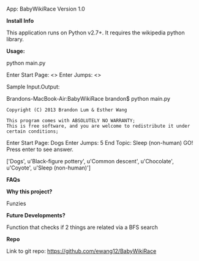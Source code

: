 App: BabyWikiRace
Version 1.0


__Install Info__

This application runs on Python v2.7+. It requires the wikipedia python library.

__Usage:__

python main.py
    
Enter Start Page:
<<ENTER YOUR START PAGE>>
Enter Jumps:
<<ENTER NUMBER OF JUMPS>>


Sample Input.Output:

Brandons-MacBook-Air:BabyWikiRace brandon$ python main.py

    Copyright (C) 2013 Brandon Lum & Esther Wang

    This program comes with ABSOLUTELY NO WARRANTY;
    This is free software, and you are welcome to redistribute it under certain conditions;
    
Enter Start Page:
Dogs
Enter Jumps:
5
End Topic: Sleep (non-human)
GO! Press enter to see answer.

['Dogs', u'Black-figure pottery', u'Common descent', u'Chocolate', u'Coyote', u'Sleep (non-human)']




__FAQs__

**Why this project?**

Funzies

**Future Developments?**

Function that checks if 2 things are related via a BFS search 



__Repo__

Link to git repo: https://github.com/ewang12/BabyWikiRace